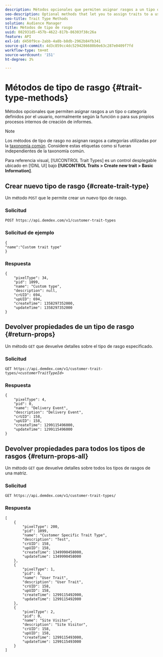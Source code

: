```yaml
---
description: Métodos opcionales que permiten asignar rasgos a un tipo o categoría definidos por el usuario, normalmente según la función o para sus propios procesos internos de creación de informes.
seo-description: Optional methods that let you to assign traits to a user-defined type or category, usually according to function or for your own internal reporting processes.
seo-title: Trait Type Methods
solution: Audience Manager
title: Métodos de tipo de rasgo
uuid: 082931d5-457b-4622-817b-86303f38c26a
feature: API
exl-id: d450f9ce-2abb-4a8b-b8db-2962b84fb341
source-git-commit: 4d3c859cc4dc5294286680b0e63c287e0409f7fd
workflow-type: tm+mt
source-wordcount: '151'
ht-degree: 3%

---
```


# Métodos de tipo de rasgo {#trait-type-methods}

Métodos opcionales que permiten asignar rasgos a un tipo o categoría definidos por el usuario, normalmente según la función o para sus propios procesos internos de creación de informes.

<!-- c_rest_api_trait_types_intro.xml -->

>[!NOTE]
>
>Los métodos de tipo de rasgo no asignan rasgos a categorías utilizadas por la [taxonomía común](../../api/rest-api-main/aam-api-taxonomy.md#taxonomic-api-methods). Considere estas etiquetas como si fueran independientes de la taxonomía común.

Para referencia visual, [!UICONTROL Trait Types] es un control desplegable ubicado en [!DNL UI] bajo **[!UICONTROL Traits > Create new trait > Basic Information]**.

## Crear nuevo tipo de rasgo {#create-trait-type}

Un método `POST` que le permite crear un nuevo tipo de rasgo.

<!-- r_rest_api_create_trait_type.xml -->

### Solicitud

`POST https://api.demdex.com/v1/customer-trait-types`

### Solicitud de ejemplo

```
{
"name":"Custom trait type"
}
```

### Respuesta

```
{
    "pixelType": 34,
    "pid": 1099,
    "name": "Custom type",
    "description": null,
    "crUID": 694,
    "upUID": 694,
    "createTime": 1358297352000,
    "updateTime": 1358297352000
}
```

## Devolver propiedades de un tipo de rasgo {#return-props}

Un método `GET` que devuelve detalles sobre el tipo de rasgo especificado.

<!-- r_rest_api_get_trait_type.xml -->

### Solicitud

`GET https://api.demdex.com/v1/customer-trait-types/`*`<customerTraitTypeId>`*

### Respuesta

```
{
    "pixelType": 4,
    "pid": 0,
    "name": "Delivery Event",
    "description": "Delivery Event",
    "crUID": 158,
    "upUID": 158,
    "createTime": 1299115496000,
    "updateTime": 1299115496000
}
```

## Devolver propiedades para todos los tipos de rasgos {#return-props-all}

Un método `GET` que devuelve detalles sobre todos los tipos de rasgos de una matriz.

<!-- r_rest_api_get_trait_types.xml -->

### Solicitud

`GET https://api.demdex.com/v1/customer-trait-types/`

### Respuesta

```
[
    {
        "pixelType": 200,
        "pid": 1099,
        "name": "Customer Specific Trait Type",
        "description": "Test",
        "crUID": 158,
        "upUID": 158,
        "createTime": 1349990458000,
        "updateTime": 1349990458000
    },
    {
        "pixelType": 1,
        "pid": 0,
        "name": "User Trait",
        "description": "User Trait",
        "crUID": 158,
        "upUID": 158,
        "createTime": 1299115492000,
        "updateTime": 1299115492000
    },
    {
        "pixelType": 2,
        "pid": 0,
        "name": "Site Visitor",
        "description": "Site Visitor",
        "crUID": 158,
        "upUID": 158,
        "createTime": 1299115493000,
        "updateTime": 1299115493000
    }
]
```
